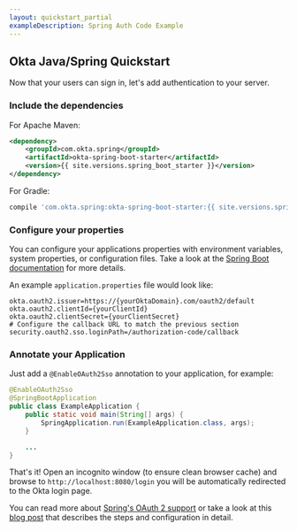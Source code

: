 ```yaml
---
layout: quickstart_partial
exampleDescription: Spring Auth Code Example
---
```


## Okta Java/Spring Quickstart

Now that your users can sign in, let's add authentication to your server.

### Include the dependencies

For Apache Maven:
```xml
<dependency>
    <groupId>com.okta.spring</groupId>
    <artifactId>okta-spring-boot-starter</artifactId>
    <version>{{ site.versions.spring_boot_starter }}</version>
</dependency>
```
For Gradle:
```groovy
compile 'com.okta.spring:okta-spring-boot-starter:{{ site.versions.spring_boot_starter }}'
```

### Configure your properties

You can configure your applications properties with environment variables, system properties, or configuration files. Take a look at the [Spring Boot documentation](https://docs.spring.io/spring-boot/docs/current/reference/html/boot-features-external-config.html) for more details.

An example `application.properties` file would look like:

```properties
okta.oauth2.issuer=https://{yourOktaDomain}.com/oauth2/default
okta.oauth2.clientId={yourClientId}
okta.oauth2.clientSecret={yourClientSecret}
# Configure the callback URL to match the previous section
security.oauth2.sso.loginPath=/authorization-code/callback
```

### Annotate your Application

Just add a `@EnableOAuth2Sso` annotation to your application, for example:

```java
@EnableOAuth2Sso
@SpringBootApplication
public class ExampleApplication {
    public static void main(String[] args) {
        SpringApplication.run(ExampleApplication.class, args);
    }

    ...
}
```

That's it! Open an incognito window (to ensure clean browser cache) and browse to `http://localhost:8080/login` you will be  automatically redirected to the Okta login page.

You can read more about [Spring's OAuth 2 support](http://projects.spring.io/spring-security-oauth/docs/oauth2.html) or take a look at this [blog post](https://developer.okta.com/blog/2017/03/21/spring-boot-oauth) that describes the steps and configuration in detail.
